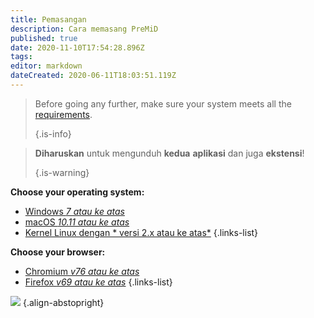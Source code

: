 ```yaml
---
title: Pemasangan
description: Cara memasang PreMiD
published: true
date: 2020-11-10T17:54:28.896Z
tags:
editor: markdown
dateCreated: 2020-06-11T18:03:51.119Z
---
```


> Before going any further, make sure your system meets all the [requirements](/install/requirements). 
> 
> {.is-info}

> **Diharuskan** untuk mengunduh **kedua** **aplikasi** dan juga **ekstensi**! 
> 
> {.is-warning}

**Choose your operating system:**
- [Windows *7 atau ke atas*](/install/windows)
- [macOS *10.11 atau ke atas*](/install/macos)
- [Kernel Linux dengan * versi 2.x atau ke atas*](/install/linux)
{.links-list}

**Choose your browser:**
- [Chromium *v76 atau ke atas*](/install/chromium)
- [Firefox *v69 atau ke atas*](/install/firefox)
{.links-list}

![](https://a.icons8.com/ajlQdsfa/FZhYWV/svg.svg) {.align-abstopright}